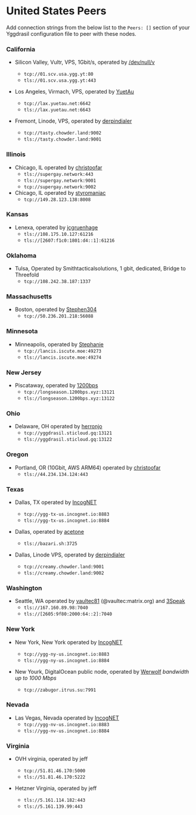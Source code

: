 # United States Peers

Add connection strings from the below list to the `Peers: []` section of your
Yggdrasil configuration file to peer with these nodes.

### California

* Silicon Valley, Vultr, VPS, 1Gbit/s, operated by [/dev/null/v](https://dev.nul.lv)
  * `tcp://01.scv.usa.ygg.yt:80`
  * `tls://01.scv.usa.ygg.yt:443`

* Los Angeles, Virmach, VPS, operated by [YuetAu](https://yuetau.net)
  * `tcp://lax.yuetau.net:6642`
  * `tls://lax.yuetau.net:6643`

* Fremont, Linode, VPS, operated by [derpindialer](https://github.com/derpindialer)
  * `tcp://tasty.chowder.land:9002`
  * `tls://tasty.chowder.land:9001`

### Illinois

* Chicago, IL operated by [christoofar](https://github.com/christoofar)
  * `tls://supergay.network:443`
  * `tls://supergay.network:9001`
  * `tcp://supergay.network:9002`
* Chicago, IL operated by [styromaniac](https://github.com/styromaniac)
  * `tcp://149.28.123.138:8008`
### Kansas

* Lenexa, operated by [jcgruenhage](https://jcg.re)
  * `tls://108.175.10.127:61216`
  * `tls://[2607:f1c0:1801:d4::1]:61216`

### Oklahoma 
 * Tulsa, Operated by Smithtacticalsolutions, 1 gbit, dedicated, Bridge to Threefold
   * `tcp://108.242.38.187:1337`
  
### Massachusetts

* Boston, operated by [Stephen304](https://github.com/stephen304)
  * `tcp://50.236.201.218:56088`

### Minnesota

* Minneapolis, operated by [Stephanie](https://github.com/RX14)
  * `tcp://lancis.iscute.moe:49273`
  * `tls://lancis.iscute.moe:49274`

### New Jersey

* Piscataway, operated by [1200bps](https://longseason.1200bps.xyz)
  * `tcp://longseason.1200bps.xyz:13121`
  * `tls://longseason.1200bps.xyz:13122`

### Ohio
* Delaware, OH operated by [herronjo](https://joshiepoo.com)
  * `tcp://yggdrasil.sticloud.gq:13121`
  * `tls://yggdrasil.sticloud.gq:13122`

### Oregon

* Portland, OR (10Gbit, AWS ARM64) operated by [christoofar](https://github.com/christoofar)
  * `tls://44.234.134.124:443`

### Texas
* Dallas, TX operated by [IncogNET](https://incognet.io)
  * `tcp://ygg-tx-us.incognet.io:8883`
  * `tls://ygg-tx-us.incognet.io:8884`

* Dallas, operated by [acetone](http://[324:71e:281a:9ed3::ace]/)
  * `tls://bazari.sh:3725`

* Dallas, Linode VPS, operated by [derpindialer](https://github.com/derpindialer)
  * `tcp://creamy.chowder.land:9001`
  * `tls://creamy.chowder.land:9002`

### Washington
* Seattle, WA operated by [vaultec81](https://github.com/vaultec81) (@vaultec:matrix.org) and [3Speak](https://3speak.tv)
  *  `tls://167.160.89.98:7040`
  *  `tls://[2605:9f80:2000:64::2]:7040`

### New York
* New York, New York operated by [IncogNET](https://incognet.io)
  * `tcp://ygg-ny-us.incognet.io:8883`
  * `tls://ygg-ny-us.incognet.io:8884`

* New Yourk, DigitalOcean public node, operated by [Werwolf](https://t.me/Werwolf2517) *bandwidth up to 1000 Mbps*
  * `tcp://zabugor.itrus.su:7991`

### Nevada
* Las Vegas, Nevada operated by [IncogNET](https://incognet.io)
  * `tcp://ygg-nv-us.incognet.io:8883`
  * `tls://ygg-nv-us.incognet.io:8884`

### Virginia
* OVH virginia, operated by jeff
  * `tcp://51.81.46.170:5000`
  * `tls://51.81.46.170:5222`

* Hetzner Virginia, operated by jeff
  * `tls://5.161.114.182:443`
  * `tls://5.161.139.99:443`
